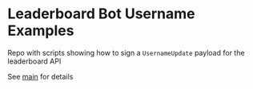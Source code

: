 # Leaderboard Bot Username Examples

Repo with scripts showing how to sign a `UsernameUpdate` payload for the leaderboard API

See [main](./src/main.ts) for details
